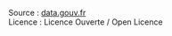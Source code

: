 Source : [data.gouv.fr](https://www.data.gouv.fr/fr/datasets/election-presidentielle-1995-resultats-572083/)  
Licence : Licence Ouverte / Open Licence  
